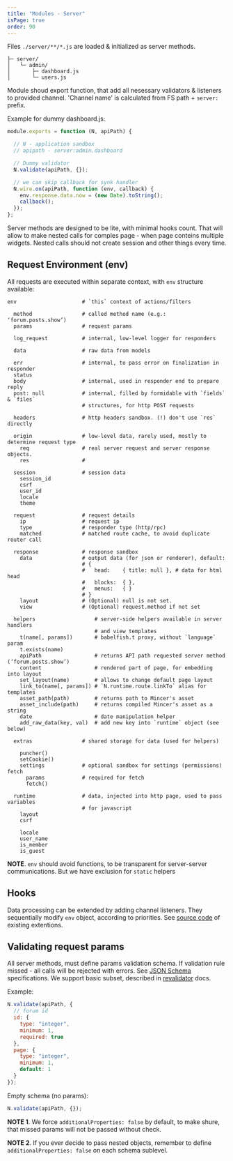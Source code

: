 ```yaml
---
title: "Modules - Server"
isPage: true
order: 90
---
```


Files `./server/**/*.js` are loaded & initialized as server methods.

``` none
├─ server/
│   └─ admin/
│       ├─ dashboard.js
│       └─ users.js
```

Module shoud export function, that add all nesessary validators & listeners
to provided channel. 'Channel name' is calculated from FS path + `server:` prefix.

Example for dummy dashboard.js:

``` javascript
module.exports = function (N, apiPath) {

  // N - application sandbox
  // apipath - server:admin.dashboard

  // Dummy validator
  N.validate(apiPath, {});

  // we can skip callback for synk handler
  N.wire.on(apiPath, function (env, callback) {
    env.response.data.now = (new Date).toString();
    callback();
  });
};
```

Server methods are designed to be lite, with minimal hooks count. That will
allow to make nested calls for comples page - when page conteins multiple
widgets. Nested calls should not create session and other things every time.


Request Environment (env)
-------------------------

All requests are executed within separate context, with `env` structure
available:

``` none
env                     # `this` context of actions/filters

  method                # called method name (e.g.: ‘forum.posts.show’)
  params                # request params

  log_request           # internal, low-level logger for responders

  data                  # raw data from models

  err                   # internal, to pass error on finalization in responder
  status
  body                  # internal, used in responder end to prepare reply
  post: null            # internal, filled by formidable with `fields` & `files`
                        # structures, for http POST requests

  headers               # http headers sandbox. (!) don't use `res` directly

  origin                # low-level data, rarely used, mostly to determine request type
    req                 # real server request and server response objects.
    res                 #

  session               # session data
    session_id
    csrf
    user_id
    locale
    theme

  request               # request details
    ip                  # request ip
    type                # responder type (http/rpc)
    matched             # matched route cache, to avoid duplicate router call

  response              # response sandbox
    data                # output data (for json or renderer), default:
                        # {
                        #   head:    { title: null }, # data for html head
                        #   blocks:  { },
                        #   menus:   { }
                        # }
    layout              # (Optional) null is not set.
    view                # (Optional) request.method if not set

  helpers                   # server-side helpers available in server handlers
                            # and view templates
    t(name[, params])       # babelfish.t proxy, without `language` param
    t.exists(name)
    apiPath                 # returns API path requested server method (‘forum.posts.show’)
    content                 # rendered part of page, for embedding into layout
    set_layout(name)        # allows to change default page layout
    link_to(name[, params]) # `N.runtime.route.linkTo` alias for templates
    asset_path(path)        # returns path to Mincer's asset
    asset_include(path)     # returns compiled Mincer's asset as a string
    date                    # date manipulation helper
    add_raw_data(key, val)  # add new key into `runtime` object (see below)

  extras                # shared storage for data (used for helpers)

    puncher()
    setCookie()
    settings            # optional sandbox for settings (permissions) fetch
      params            # required for fetch
      fetch()

  runtime               # data, injected into http page, used to pass variables
                        # for javascript
    layout
    csrf

    locale
    user_name
    is_member
    is_guest
```

**NOTE**. `env` should avoid functions, to be transparent for
server-server communications. But we have exclusion for `static` helpers


Hooks
-----

Data processing can be extended by adding channel listeners. They sequentially
modify `env` object, according to priorities. See
[source code](https://github.com/nodeca/nodeca.core/tree/master/lib/hooks/requests)
of existing extentions.


Validating request params
-------------------------

All server methods, must define params validation schema. If validation
rule missed - all calls will be rejected with errors.
See [JSON Schema](http://json-schema.org/) specifications. We support
basic subset, described in [revalidator](https://github.com/flatiron/revalidator)
docs.

Example:

``` javascript
N.validate(apiPath, {
  // forum id
  id: {
    type: "integer",
    minimum: 1,
    required: true
  },
  page: {
    type: "integer",
    minimum: 1,
    default: 1
  }
});
```

Empty schema (no params):

``` javascript
N.validate(apiPath, {});
```

**NOTE 1**. We force `additionalProperties: false` by default, to make shure,
that missed params will not be passed without check.

**NOTE 2**. If you ever decide to pass nested objects, remember to define
`additionalProperties: false` on each schema sublevel.
